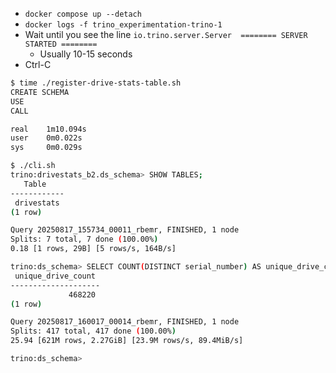 * `docker compose up --detach`
* `docker logs -f trino_experimentation-trino-1`
* Wait until you see the line `io.trino.server.Server  ======== SERVER STARTED ========` 
  * Usually 10-15 seconds
* Ctrl-C

```bash
$ time ./register-drive-stats-table.sh
CREATE SCHEMA
USE
CALL

real    1m10.094s
user    0m0.022s
sys     0m0.029s

$ ./cli.sh
trino:drivestats_b2.ds_schema> SHOW TABLES;
   Table
------------
 drivestats
(1 row)

Query 20250817_155734_00011_rbemr, FINISHED, 1 node
Splits: 7 total, 7 done (100.00%)
0.18 [1 rows, 29B] [5 rows/s, 164B/s]

trino:ds_schema> SELECT COUNT(DISTINCT serial_number) AS unique_drive_count FROM drivestats;
 unique_drive_count
--------------------
             468220
(1 row)

Query 20250817_160017_00014_rbemr, FINISHED, 1 node
Splits: 417 total, 417 done (100.00%)
25.94 [621M rows, 2.27GiB] [23.9M rows/s, 89.4MiB/s]

trino:ds_schema>
```
